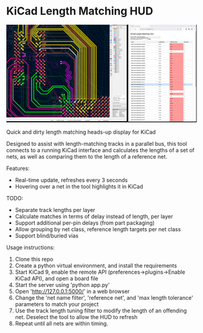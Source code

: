 # KiCad Length Matching HUD

![](docs/screenshot.png)

Quick and dirty length matching heads-up display for KiCad

Designed to assist with length-matching tracks in a parallel bus, this tool connects to a running KiCad interface and calculates the lengths of a set of nets, as well as comparing them to the length of a reference net.

Features:
* Real-time update, refreshes every 3 seconds
* Hovering over a net in the tool highlights it in KiCad

TODO:
* Separate track lengths per layer
* Calculate matches in terms of delay instead of length, per layer
* Support additional per-pin delays (from part packaging)
* Allow grouping by net class, reference length targets per net class
* Support blind/buried vias

Usage instructions:
1. Clone this repo
2. Create a python virtual environment, and install the requirements
3. Start KiCad 9, enable the remote API (preferences->plugins->Enable KiCad API), and open a board file
3. Start the server using 'python app.py'
4. Open 'http://127.0.0.1:5000/' in a web browser
5. Change the 'net name filter', 'reference net', and 'max length tolerance' parameters to match your project
6. Use the track length tuning filter to modify the length of an offending net. Deselect the tool to allow the HUD to refresh
7. Repeat until all nets are within timing.
